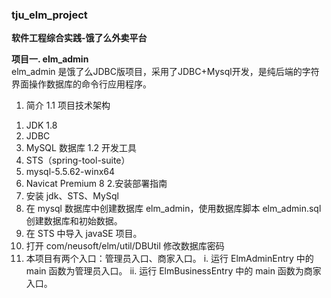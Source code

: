 ### tju_elm_project  
 **软件工程综合实践-饿了么外卖平台** 


 **项目一. elm_admin**  
elm_admin 是饿了么JDBC版项目，采用了JDBC+Mysql开发，是纯后端的字符界面操作数据库的命令行应用程序。
1. 简介
1.1 项目技术架构
1) JDK 1.8 
2) JDBC 
3) MySQL 数据库
1.2 开发工具
1) STS（spring-tool-suite）
2) mysql-5.5.62-winx64 
3) Navicat Premium 8 
2.安装部署指南
1) 安装 jdk、STS、MySql
2) 在 mysql 数据库中创建数据库 elm_admin，使用数据库脚本
elm_admin.sql 创建数据库和初始数据。
3) 在 STS 中导入 javaSE 项目。
4) 打开 com/neusoft/elm/util/DBUtil 修改数据库密码
5) 本项目有两个入口：管理员入口、商家入口。
i. 运行 ElmAdminEntry 中的 main 函数为管理员入口。
ii. 运行 ElmBusinessEntry 中的 main 函数为商家入口。

